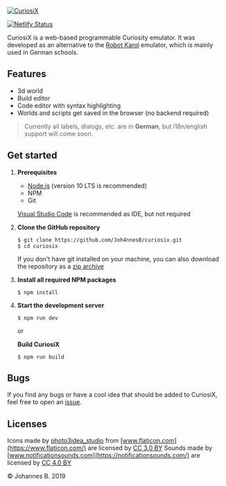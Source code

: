 [![CuriosiX](https://i.imgur.com/Rs8UTY5.png)](https://curiosix.netlify.com/)

[![Netlify Status](https://api.netlify.com/api/v1/badges/70f327c0-7cea-43f7-bbf3-31d941b6829c/deploy-status)](https://app.netlify.com/sites/curiosix/deploys)

CuriosiX is a web-based programmable Curiosity emulator. It was developed as an alternative to the [Robot Karol](https://www.mebis.bayern.de/infoportal/empfehlung/robot-karol/) emulator, which is mainly used in German schools.

## Features

- 3d world
- Build editor
- Code editor with syntax highlighting
- Worlds and scripts get saved in the browser (no backend required)

> Currently all labels, dialogs, etc. are in **German**, but i18n/english support will come soon.

## Get started

1. **Prerequisites**

   - [Node.js](https://nodejs.org/en/download/) (version 10 LTS is recommended)
   - NPM
   - Git

   [Visual Studio Code](https://code.visualstudio.com/) is recommended as IDE, but not required

2. **Clone the GitHub repository**

   ```
   $ git clone https://github.com/Joh4nnesB/curiosix.git
   $ cd curiosix
   ```

   If you don't have git installed on your machine, you can also download the repository as a [zip archive](https://github.com/Joh4nnesB/curiosix/archive/master.zip)

3. **Install all required NPM packages**

   ```
   $ npm install
   ```

4. **Start the development server**

   ```
   $ npm run dev
   ```

   or

   **Build CuriosiX**

   ```
   $ npm run build
   ```

## Bugs

If you find any bugs or have a cool idea that should be added to CuriosiX, feel free to open an [issue](https://github.com/Joh4nnesB/curiosix/issues/new).

## Licenses

Icons made by [photo3idea_studio](https://www.flaticon.com/authors/photo3idea-studio) from [www.flaticon.com](https://www.flaticon.com/) are licensed by [CC 3.0 BY](https://creativecommons.org/licenses/by/3.0/)
Sounds made by [www.notificationsounds.com](https://notificationsounds.com/) are licensed by [CC 4.0 BY](https://creativecommons.org/licenses/by/4.0/)

© Johannes B. 2019
